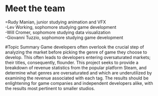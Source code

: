 # Meet the team
=Rudy Manian, junior studying animation and VFX <br>
-Lev Working, sophomore studying game development <br>
-Will Cromer, sophomore studying data visualization <br>
-Giovanni Tuzzio, sophomore studying game development <br>

#Topic Summary
Game developers often overlook the crucial step of analyzing the market before picking the genre of
game they choose to develop. This often leads to developers entering oversaturated markets; their
titles, consequently, flounder. This project seeks to provide a breakdown of revenue statistics from the
popular platform Steam, and determine what genres are oversaturated and which are underutilized by
examining the revenue associated with each tag. The results should be enlightening for game companies
and independent developers alike, with the results most pertinent to smaller studios. 
